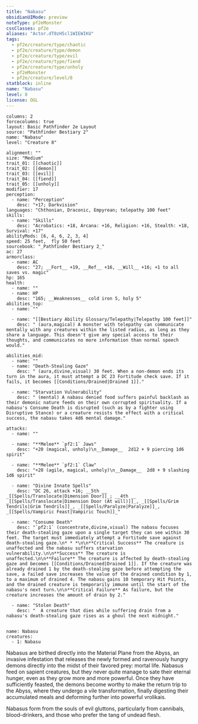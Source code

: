 ```yaml
---
title: "Nabasu"
obsidianUIMode: preview
noteType: pf2eMonster
cssClasses: pf2e
aliases: "Actor.dT0zH5cl1WIEWIKU" 
tags:
  - pf2e/creature/type/chaotic
  - pf2e/creature/type/demon
  - pf2e/creature/type/evil
  - pf2e/creature/type/fiend
  - pf2e/creature/type/unholy
  - pf2eMonster
  - pf2e/creature/level/8
statblock: inline
name: "Nabasu"
level: 8
license: OGL
---
```


```statblock
columns: 2
forcecolumns: true
layout: Basic Pathfinder 2e Layout
source: "Pathfinder Bestiary 2"
name: "Nabasu"
level: "Creature 8"

alignment: ""
size: "Medium"
trait_01: [[chaotic]]
trait_02: [[demon]]
trait_03: [[evil]]
trait_04: [[fiend]]
trait_05: [[unholy]]
modifier: 17
perception:
  - name: "Perception"
    desc: "+17; Darkvision"
languages: "Chthonian, Draconic, Empyrean; telepathy 100 feet"
skills:
  - name: "Skills"
    desc: "Acrobatics: +18, Arcana: +16, Religion: +16, Stealth: +18, Survival: +17"
abilityMods: [6, 4, 6, 2, 3, 4]
speed: 25 feet,  fly 50 feet
sourcebook: "_Pathfinder Bestiary 2_"
ac: 27
armorclass:
  - name: AC
    desc: "27; __Fort__ +19, __Ref__ +16, __Will__ +16; +1 to all saves vs. magic"
hp: 165
health:
  - name: ""
  - name: HP
    desc: "165; __Weaknesses__ cold iron 5, holy 5"
abilities_top:
  - name: ""

  - name: "[[Bestiary Ability Glossary/Telepathy|Telepathy 100 feet]]"
    desc: " (aura,magical) A monster with telepathy can communicate mentally with any creatures within the listed radius, as long as they share a language. This doesn't give any special access to their thoughts, and communicates no more information than normal speech would."

abilities_mid:
  - name: ""
  - name: "Death-Stealing Gaze"
    desc: " (aura,divine,visual) 30 feet. When a non-demon ends its turn in the aura, it must attempt a DC 23 Fortitude check save. If it fails, it becomes [[Conditions/Drained|Drained 1]]."

  - name: "Starvation Vulnerability"
    desc: " (mental) A nabasu denied food suffers painful backlash as their demonic nature feeds on their own corrupted spirituality. If a nabasu's Consume Death is disrupted (such as by a fighter using Disruptive Stance) or a creature resists the effect with a critical success, the nabasu takes 4d6 mental damage."

attacks:
  - name: ""

  - name: "**Melee** `pf2:1` Jaws"
    desc: "+20 (magical, unholy)\n__Damage__  2d12 + 9 piercing 1d6 spirit"

  - name: "**Melee** `pf2:1` Claw"
    desc: "+20 (agile, magical, unholy)\n__Damage__  2d8 + 9 slashing 1d6 spirit"

  - name: "Divine Innate Spells"
    desc: "DC 26, attack +16; __5th __  _[[Spells/Translocate|Dimension Door]]_; __4th __  _[[Spells/Translocate|Dimension Door (At will)]]_, _[[Spells/Grim Tendrils|Grim Tendrils]]_, _[[Spells/Paralyze|Paralyze]]_, _[[Spells/Vampiric Feast|Vampiric Touch]]_"

  - name: "Consume Death"
    desc: "`pf2:1` (concentrate,divine,visual) The nabasu focuses their death-stealing gaze upon a single target they can see within 30 feet. The target must immediately attempt a Fortitude save against death-stealing gaze.\n* * *\n\n**Critical Success** The creature is unaffected and the nabasu suffers starvation vulnerability.\n\n**Success** The creature is unaffected.\n\n**Failure** The creature is affected by death-stealing gaze and becomes [[Conditions/Drained|Drained 1]]. If the creature was already drained 1 by the death-stealing gaze before attempting the save, a failed save increases the value of the drained condition by 1, to a maximum of drained 4. The nabasu gains 10 temporary Hit Points, and the drained creature is temporarily immune until the start of the nabasu's next turn.\n\n**Critical Failure** As failure, but the creature increases the amount of drain by 2."

  - name: "Stolen Death"
    desc: "  A creature that dies while suffering drain from a nabasu's death-stealing gaze rises as a ghoul the next midnight."
 
```

```encounter-table
name: Nabasu
creatures:
  - 1: Nabasu
```



Nabasus are birthed directly into the Material Plane from the Abyss, an invasive infestation that releases the newly formed and ravenously hungry demons directly into the midst of their favored prey: mortal life. Nabasus feed on sapient creatures, but they never quite manage to sate their eternal hunger, even as they grow more and more powerful. Once they have sufficiently feasted, the demons become worthy to make the return trip to the Abyss, where they undergo a vile transformation, finally digesting their accumulated meals and deforming further into powerful vrolikais.

Nabasus form from the souls of evil gluttons, particularly from cannibals, blood-drinkers, and those who prefer the tang of undead flesh.
